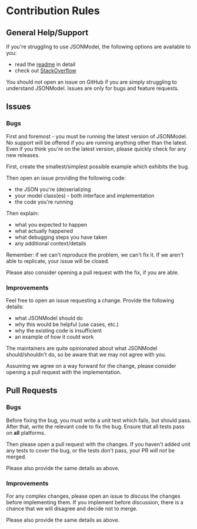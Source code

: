 # Contribution Rules

## General Help/Support

If you're struggling to use JSONModel, the following options are available to
you:

- read the [readme](README.md) in detail
- check out [StackOverflow](https://stackoverflow.com/questions/tagged/jsonmodel)

You should not open an issue on GitHub if you are simply struggling to
understand JSONModel. Issues are only for bugs and feature requests.

## Issues

### Bugs

First and foremost - you must be running the latest version of JSONModel. No
support will be offered if you are running anything other than the latest.
Even if you think you're on the latest version, please quickly check for any new
releases.

First, create the smallest/simplest possible example which exhibits the bug.

Then open an issue providing the following code:

- the JSON you're (de)serializing
- your model class(es) - both interface and implementation
- the code you're running

Then explain:

- what you expected to happen
- what actually happened
- what debugging steps you have taken
- any additional context/details

Remember: if we can't reproduce the problem, we can't fix it. If we aren't able
to replicate, your issue will be closed.

Please also consider opening a pull request with the fix, if you are able.

### Improvements

Feel free to open an issue requesting a change. Provide the following details:

- what JSONModel should do
- why this would be helpful (use cases, etc.)
- why the existing code is insufficient
- an example of how it could work

The maintainers are quite opinionated about what JSONModel should/shouldn't do,
so be aware that we may not agree with you.

Assuming we agree on a way forward for the change, please consider opening a
pull request with the implementation.

## Pull Requests

### Bugs

Before fixing the bug, you must write a unit test which fails, but should pass.
After that, write the relevant code to fix the bug. Ensure that all tests pass
on **all** platforms.

Then please open a pull request with the changes. If you haven't added unit
any tests to cover the bug, or the tests don't pass, your PR _will not_ be
merged.

Please also provide the same details as above.

### Improvements

For any complex changes, please open an issue to discuss the changes before
implementing them. If you implement before discussion, there is a chance that
we will disagree and decide not to merge.

Please also provide the same details as above.
